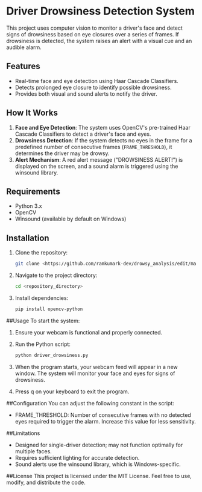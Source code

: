 # Driver Drowsiness Detection System

This project uses computer vision to monitor a driver's face and detect signs of drowsiness based on eye closures over a series of frames. If drowsiness is detected, the system raises an alert with a visual cue and an audible alarm.

## Features
- Real-time face and eye detection using Haar Cascade Classifiers.
- Detects prolonged eye closure to identify possible drowsiness.
- Provides both visual and sound alerts to notify the driver.

## How It Works
1. **Face and Eye Detection**: The system uses OpenCV's pre-trained Haar Cascade Classifiers to detect a driver's face and eyes.
2. **Drowsiness Detection**: If the system detects no eyes in the frame for a predefined number of consecutive frames (`FRAME_THRESHOLD`), it determines the driver may be drowsy.
3. **Alert Mechanism**: A red alert message ("DROWSINESS ALERT!") is displayed on the screen, and a sound alarm is triggered using the winsound library.

## Requirements
- Python 3.x
- OpenCV
- Winsound (available by default on Windows)

## Installation
1. Clone the repository:
   ```bash
   git clone <https://github.com/ramkumark-dev/drowsy_analysis/edit/main>
2. Navigate to the project directory:

   ```bash
   cd <repository_directory>
3. Install dependencies:

   ```bash
   pip install opencv-python

##Usage
To start the system:

1. Ensure your webcam is functional and properly connected.

2. Run the Python script:

   ```bash
   python driver_drowsiness.py
3. When the program starts, your webcam feed will appear in a new window. The system will monitor your face and eyes for signs of drowsiness.

4. Press q on your keyboard to exit the program.

##Configuration
You can adjust the following constant in the script:

- FRAME_THRESHOLD: Number of consecutive frames with no detected eyes required to trigger the alarm. Increase this value for less sensitivity.

##Limitations
- Designed for single-driver detection; may not function optimally for multiple faces.
- Requires sufficient lighting for accurate detection.
- Sound alerts use the winsound library, which is Windows-specific.

##License
This project is licensed under the MIT License. Feel free to use, modify, and distribute the code.


